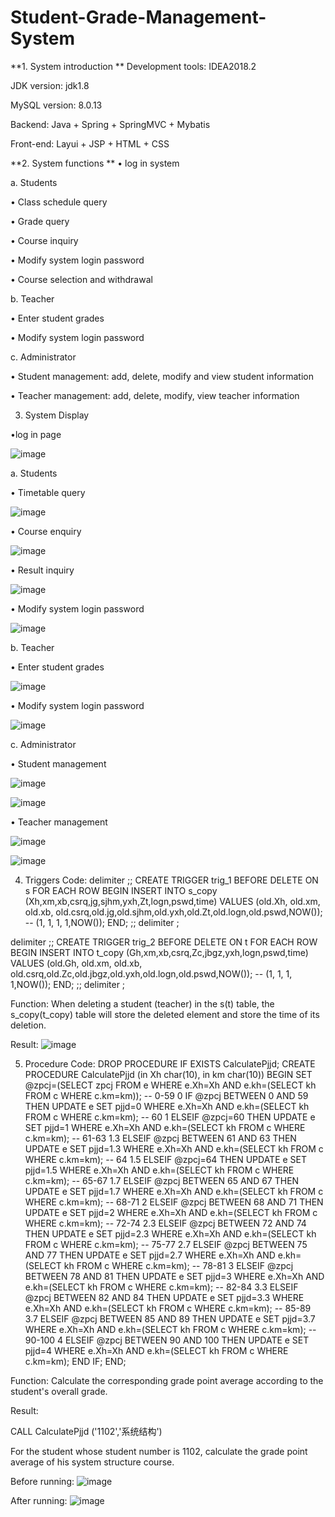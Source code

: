 # Student-Grade-Management-System

**1. System introduction
**
Development tools: IDEA2018.2

JDK version: jdk1.8

MySQL version: 8.0.13

Backend: Java + Spring + SpringMVC + Mybatis

Front-end: Layui + JSP + HTML + CSS

**2. System functions
**
  • log in system

a. Students

  • Class schedule query 
  
  • Grade query
  
  • Course inquiry 
  
  • Modify system login password
  
  • Course selection and withdrawal

b. Teacher

  • Enter student grades 
  
  • Modify system login password

c. Administrator

  • Student management: add, delete, modify and view student information
  
  • Teacher management: add, delete, modify, view teacher information

3. System Display

  •log in page
  
![image](https://user-images.githubusercontent.com/118161567/201658158-8e430edb-9a0e-451f-bb22-1913316d3244.png)
 
a. Students

  • Timetable query
  
![image](https://user-images.githubusercontent.com/118161567/201658187-6c6af686-c2fd-4ba7-b054-5a8ec392a8a0.png)

  • Course enquiry
  
![image](https://user-images.githubusercontent.com/118161567/201658223-f299f302-c3b6-420e-bd3d-3ad59924d062.png)

  • Result inquiry
  
![image](https://user-images.githubusercontent.com/118161567/201658233-8b54a7a9-b03e-4a0d-8663-b57cb241fd81.png)

  • Modify system login password
  
![image](https://user-images.githubusercontent.com/118161567/201658248-0816e329-bf93-4b7e-84ff-890e780b750c.png)

b. Teacher

  • Enter student grades
  
![image](https://user-images.githubusercontent.com/118161567/201658280-a69ec264-3c02-4852-8259-2b67c4764d5f.png)

  • Modify system login password
  
 ![image](https://user-images.githubusercontent.com/118161567/201658286-ec3166de-7baf-4519-8412-43c59ef83c29.png)

c. Administrator

  • Student management
  
![image](https://user-images.githubusercontent.com/118161567/201658317-4827eadc-694b-4a08-99bd-b0ff92627817.png)

![image](https://user-images.githubusercontent.com/118161567/201658366-c1a74a9d-f41c-4a36-8a24-d7ec8044e06d.png)
 
  • Teacher management
  
![image](https://user-images.githubusercontent.com/118161567/201658396-140f2419-9b0c-4088-818c-f2df69643914.png)

![image](https://user-images.githubusercontent.com/118161567/201658412-5c0469b2-deac-4c0a-90c5-fa95a7518a12.png)

4. Triggers
Code:
delimiter ;;
CREATE TRIGGER trig_1 BEFORE DELETE ON s FOR EACH ROW
BEGIN
 INSERT INTO s_copy (Xh,xm,xb,csrq,jg,sjhm,yxh,Zt,logn,pswd,time)
VALUES
 (old.Xh, old.xm, old.xb, old.csrq,old.jg,old.sjhm,old.yxh,old.Zt,old.logn,old.pswd,NOW());
--  (1, 1, 1, 1,NOW());
END;
;;
delimiter ;

delimiter ;;
CREATE TRIGGER trig_2 BEFORE DELETE ON t FOR EACH ROW
BEGIN
 INSERT INTO t_copy (Gh,xm,xb,csrq,Zc,jbgz,yxh,logn,pswd,time)
VALUES
 (old.Gh, old.xm, old.xb, old.csrq,old.Zc,old.jbgz,old.yxh,old.logn,old.pswd,NOW());
--  (1, 1, 1, 1,NOW());
END;
;;
delimiter ;

Function: When deleting a student (teacher) in the s(t) table, the s_copy(t_copy) table will store the deleted element and store the time of its deletion.

Result:
![image](https://user-images.githubusercontent.com/118161567/201659018-af50b3fd-8e8c-453f-9a13-527a3b774215.png)

5. Procedure
Code:
DROP PROCEDURE IF EXISTS CalculatePjjd;
CREATE PROCEDURE CalculatePjjd (in Xh char(10), in km char(10))
BEGIN
SET @zpcj=(SELECT zpcj FROM e WHERE e.Xh=Xh AND e.kh=(SELECT kh FROM c WHERE c.km=km));
-- 0-59 0
IF @zpcj BETWEEN 0 AND 59 THEN
		UPDATE e SET pjjd=0 WHERE e.Xh=Xh AND e.kh=(SELECT kh FROM c WHERE c.km=km);
-- 60 1
ELSEIF @zpcj=60 THEN
		UPDATE e SET pjjd=1 WHERE e.Xh=Xh AND e.kh=(SELECT kh FROM c WHERE c.km=km);
-- 61-63 1.3
ELSEIF @zpcj BETWEEN 61 AND 63 THEN
		UPDATE e SET pjjd=1.3 WHERE e.Xh=Xh AND e.kh=(SELECT kh FROM c WHERE c.km=km);
-- 64 1.5
ELSEIF @zpcj=64 THEN
		UPDATE e SET pjjd=1.5 WHERE e.Xh=Xh AND e.kh=(SELECT kh FROM c WHERE c.km=km);
-- 65-67 1.7
ELSEIF @zpcj BETWEEN 65 AND 67 THEN
		UPDATE e SET pjjd=1.7 WHERE e.Xh=Xh AND e.kh=(SELECT kh FROM c WHERE c.km=km);
-- 68-71 2
ELSEIF @zpcj BETWEEN 68 AND 71 THEN
		UPDATE e SET pjjd=2 WHERE e.Xh=Xh AND e.kh=(SELECT kh FROM c WHERE c.km=km);
-- 72-74 2.3
ELSEIF @zpcj BETWEEN 72 AND 74 THEN
		UPDATE e SET pjjd=2.3 WHERE e.Xh=Xh AND e.kh=(SELECT kh FROM c WHERE c.km=km);
-- 75-77 2.7
ELSEIF @zpcj BETWEEN 75 AND 77 THEN
		UPDATE e SET pjjd=2.7 WHERE e.Xh=Xh AND e.kh=(SELECT kh FROM c WHERE c.km=km);
-- 78-81 3
ELSEIF @zpcj BETWEEN 78 AND 81 THEN
		UPDATE e SET pjjd=3 WHERE e.Xh=Xh AND e.kh=(SELECT kh FROM c WHERE c.km=km);
-- 82-84 3.3
ELSEIF @zpcj BETWEEN 82 AND 84 THEN
		UPDATE e SET pjjd=3.3 WHERE e.Xh=Xh AND e.kh=(SELECT kh FROM c WHERE c.km=km);
-- 85-89 3.7
ELSEIF @zpcj BETWEEN 85 AND 89 THEN
		UPDATE e SET pjjd=3.7 WHERE e.Xh=Xh AND e.kh=(SELECT kh FROM c WHERE c.km=km);
-- 90-100 4
ELSEIF @zpcj BETWEEN 90 AND 100 THEN
		UPDATE e SET pjjd=4 WHERE e.Xh=Xh AND e.kh=(SELECT kh FROM c WHERE c.km=km);
END IF;
END;

Function: Calculate the corresponding grade point average according to the student's overall grade.

Result:

  CALL CalculatePjjd ('1102','系统结构')

For the student whose student number is 1102, calculate the grade point average of his system structure course.

Before running:
![image](https://user-images.githubusercontent.com/118161567/201659282-b5e0b3a1-fc97-4939-9ef0-cdc450b7ec10.png)

After running:
![image](https://user-images.githubusercontent.com/118161567/201659299-d98fea41-883c-4cac-a7d9-19a260f9946b.png)

